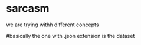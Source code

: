 # sarcasm

we are trying withh different concepts

#basically the one with .json extension is the dataset
